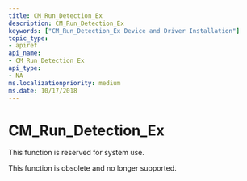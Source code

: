 ```yaml
---
title: CM_Run_Detection_Ex
description: CM_Run_Detection_Ex
keywords: ["CM_Run_Detection_Ex Device and Driver Installation"]
topic_type:
- apiref
api_name:
- CM_Run_Detection_Ex
api_type:
- NA
ms.localizationpriority: medium
ms.date: 10/17/2018
---
```


# CM_Run_Detection_Ex

This function is reserved for system use.

This function is obsolete and no longer supported.
